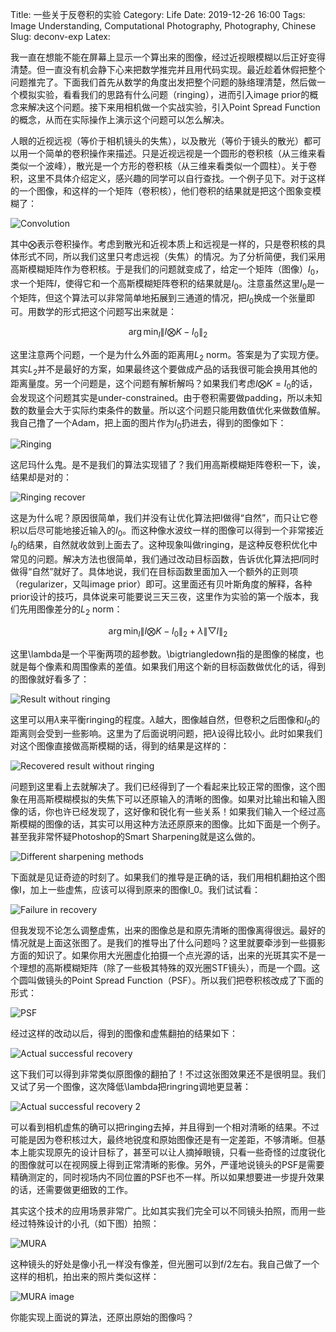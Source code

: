 Title: 一些关于反卷积的实验
Category: Life
Date: 2019-12-26 16:00
Tags: Image Understanding, Computational Photography, Photography, Chinese
Slug: deconv-exp
Latex: 

我一直在想能不能在屏幕上显示一个算出来的图像，经过近视眼模糊以后正好变得清楚。但一直没有机会静下心来把数学推完并且用代码实现。最近趁着休假把整个问题推完了。下面我们首先从数学的角度出发把整个问题的脉络理清楚，然后做一个模拟实验，看看我们的思路有什么问题（ringing），进而引入image prior的概念来解决这个问题。接下来用相机做一个实战实验，引入Point Spread Function的概念，从而在实际操作上演示这个问题可以怎么解决。

人眼的近视远视（等价于相机镜头的失焦），以及散光（等价于镜头的散光）都可以用一个简单的卷积操作来描述。只是近视远视是一个圆形的卷积核（从三维来看类似一个波峰），散光是一个方形的卷积核（从三维来看类似一个圆柱）。关于卷积，这里不具体介绍定义，感兴趣的同学可以自行查找。一个例子见下。对于这样的一个图像，和这样的一个矩阵（卷积核），他们卷积的结果就是把这个图象变模糊了：

![Convolution](/images/deconv-conv.jpg)

其中$\bigotimes$表示卷积操作。考虑到散光和近视本质上和远视是一样的，只是卷积核的具体形式不同，所以我们这里只考虑远视（失焦）的情况。为了分析简便，我们采用高斯模糊矩阵作为卷积核。于是我们的问题就变成了，给定一个矩阵（图像）$I_0$，求一个矩阵$I$，使得它和一个高斯模糊矩阵卷积的结果就是$I_0$。注意虽然这里$I_0$是一个矩阵，但这个算法可以非常简单地拓展到三通道的情况，把$I_0$换成一个张量即可。用数学的形式把这个问题写出来就是：

$$ \arg \min_I \lVert I \bigotimes K - I_0 \rVert_2 $$

这里注意两个问题，一个是为什么外面的距离用$L_2$ norm。答案是为了实现方便。其实$L_2$并不是最好的方案，如果最终这个要做成产品的话我很可能会换用其他的距离量度。另一个问题是，这个问题有解析解吗？如果我们考虑$I \bigotimes K = I_0$的话，会发现这个问题其实是under-constrained。由于卷积需要做padding，所以未知数的数量会大于实际约束条件的数量。所以这个问题只能用数值优化来做数值解。我自己撸了一个Adam，把上面的图片作为$I_0$扔进去，得到的图像如下：

![Ringing](/images/deconv-ringing.jpg)

这尼玛什么鬼。是不是我们的算法实现错了？我们用高斯模糊矩阵卷积一下，诶，结果却是对的：

![Ringing recover](/images/deconv-ringing-recover.jpg)

这是为什么呢？原因很简单，我们并没有让优化算法把I做得“自然”，而只让它卷积以后尽可能地接近输入的$I_0$。而这种像水波纹一样的图像可以得到一个非常接近$I_0$的结果，自然就收敛到上面去了。这种现象叫做ringing，是这种反卷积优化中常见的问题。解决方法也很简单，我们通过改动目标函数，告诉优化算法把$I$同时做得“自然”就好了。具体地说，我们在目标函数里面加入一个额外的正则项（regularizer，又叫image prior）即可。这里面还有贝叶斯角度的解释，各种prior设计的技巧，具体说来可能要说三天三夜，这里作为实验的第一个版本，我们先用图像差分的$L_2$ norm：

$$ \arg \min_I \lVert I \bigotimes K - I_0 \rVert_2 + \lambda \lVert \bigtriangledown I \rVert_2 $$

这里\lambda是一个平衡两项的超参数。\bigtriangledown指的是图像的梯度，也就是每个像素和周围像素的差值。如果我们用这个新的目标函数做优化的话，得到的图像就好看多了：

![Result without ringing](/images/deconv-no-ringing.jpg)

这里可以用$\lambda$来平衡ringing的程度。$\lambda$越大，图像越自然，但卷积之后图像和$I_0$的距离则会受到一些影响。这里为了后面说明问题，把$\lambda$设得比较小。此时如果我们对这个图像直接做高斯模糊的话，得到的结果是这样的：

![Recovered result without ringing](/images/deconv-no-ringing-recover.jpg)

问题到这里看上去就解决了。我们已经得到了一个看起来比较正常的图像，这个图象在用高斯模糊模拟的失焦下可以还原输入的清晰的图像。如果对比输出和输入图像的话，你也许已经发现了，这好像和锐化有一些关系！如果我们输入一个经过高斯模糊的图像的话，其实可以用这种方法还原原来的图像。比如下面是一个例子。甚至我非常怀疑Photoshop的Smart Sharpening就是这么做的。

![Different sharpening methods](/images/deconv-sharpen-comparison.jpg)

下面就是见证奇迹的时刻了。如果我们的推导是正确的话，我们用相机翻拍这个图像I，加上一些虚焦，应该可以得到原来的图像I_0。我们试试看：

![Failure in recovery](/images/deconv-recover-fail.jpg)

但我发现不论怎么调整虚焦，出来的图像总是和原先清晰的图像离得很远。最好的情况就是上面这张图了。是我们的推导出了什么问题吗？这里就要牵涉到一些摄影方面的知识了。如果你用大光圈虚化拍摄一个点光源的话，出来的光斑其实不是一个理想的高斯模糊矩阵（除了一些极其特殊的双光圈STF镜头），而是一个圆。这个圆叫做镜头的Point Spread Function（PSF）。所以我们把卷积核改成了下面的形式：

![PSF](/images/deconv-spf.jpg)

经过这样的改动以后，得到的图像和虚焦翻拍的结果如下：

![Actual successful recovery](/images/deconv-real-recover.jpg)

这下我们可以得到非常类似原图像的翻拍了！不过这张图效果还不是很明显。我们又试了另一个图像，这次降低\lambda把ringring调地更显著：

![Actual successful recovery 2](/images/deconv-real-recover2.jpg)

可以看到相机虚焦的确可以把ringing去掉，并且得到一个相对清晰的结果。不过可能是因为卷积核过大，最终地锐度和原始图像还是有一定差距，不够清晰。但基本上能实现原先的设计目标了，甚至可以让人摘掉眼镜，只看一些奇怪的过度锐化的图像就可以在视网膜上得到正常清晰的影像。另外，严谨地说镜头的PSF是需要精确测定的，同时视场内不同位置的PSF也不一样。所以如果想要进一步提升效果的话，还需要做更细致的工作。

其实这个技术的应用场景非常广。比如其实我们完全可以不同镜头拍照，而用一些经过特殊设计的小孔（如下图）拍照：

![MURA](/images/deconv-mura.png)

这种镜头的好处是像小孔一样没有像差，但光圈可以到f/2左右。我自己做了一个这样的相机，拍出来的照片类似这样：

![MURA image](/images/deconv-mura-result.jpg)

你能实现上面说的算法，还原出原始的图像吗？
